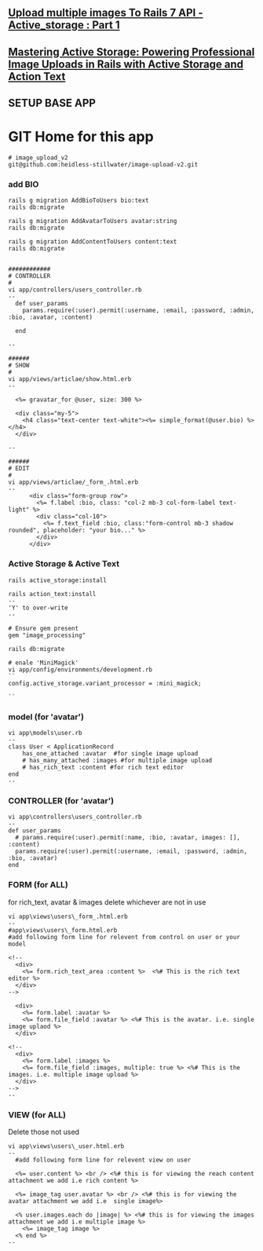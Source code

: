 
## [Upload multiple images To Rails 7 API - Active_storage : Part 1](https://dev.to/chrissiku/upload-multiple-images-to-rails-7-api-activestorage-2o6p)

## [Mastering Active Storage: Powering Professional Image Uploads in Rails with Active Storage and Action Text](https://medium.com/@adi8090808766/mastering-active-storage-powering-professional-image-uploads-in-rails-with-active-storage-and-aedb93e3a8ea)

## SETUP BASE APP

# GIT Home for this app
```
# image_upload_v2
git@github.com:heidless-stillwater/image-upload-v2.git

```

### add BIO
```
rails g migration AddBioToUsers bio:text 
rails db:migrate

rails g migration AddAvatarToUsers avatar:string
rails db:migrate

rails g migration AddContentToUsers content:text
rails db:migrate


############
# CONTROLLER
#
vi app/controllers/users_controller.rb
--
  def user_params
    params.require(:user).permit(:username, :email, :password, :admin, :bio, :avatar, :content)

  end

--

######
# SHOW
#
vi app/views/articlae/show.html.erb
--

  <%= gravatar_for @user, size: 300 %>

  <div class="my-5">
    <h4 class="text-center text-white"><%= simple_format(@user.bio) %></h4>
  </div>

--

######
# EDIT
#
vi app/views/articlae/_form_.html.erb
--
      <div class="form-group row">
        <%= f.label :bio, class: "col-2 mb-3 col-form-label text-light" %>
        <div class="col-10">
          <%= f.text_field :bio, class:"form-control mb-3 shadow rounded", placeholder: "your bio..." %>
        </div>
      </div>

```

### Active Storage & Active Text
```
rails active_storage:install

rails action_text:install
--
'Y' to over-write
--

# Ensure gem present
gem "image_processing"

rails db:migrate

# enale 'MiniMagick'
vi app/config/environments/development.rb
``
config.active_storage.variant_processor = :mini_magick;

``

```

### model (for 'avatar')
```
vi app\models\user.rb
--
class User < ApplicationRecord
    has_one_attached :avatar  #for single image upload
    # has_many_attached :images #for multiple image upload
    # has_rich_text :content #for rich text editor
end
--
```

### CONTROLLER (for 'avatar')
```
vi app\controllers\users_controller.rb
--
def user_params
  # params.require(:user).permit(:name, :bio, :avatar, images: [], :content)
  params.require(:user).permit(:username, :email, :password, :admin, :bio, :avatar)
end
```

### FORM (for ALL)
for rich_text, avatar & images
delete whichever are not in use
```
vi app\views\users\_form_.html.erb
--
#app\views\users\_form.html.erb
#add following form line for relevent from control on user or your model

<!--
  <div>
    <%= form.rich_text_area :content %>  <%# This is the rich text editor %>
  </div>
-->

  <div>
    <%= form.label :avatar %>
    <%= form.file_field :avatar %> <%# This is the avatar. i.e. single image uplaod %>
  </div>

<!--
  <div>
    <%= form.label :images %>
    <%= form.file_field :images, multiple: true %> <%# This is the images. i.e. multiple image upload %>
  </div>
-->
--

```

### VIEW (for ALL)
Delete those not used
```
vi app\views\users\_user.html.erb
--
  #add following form line for relevent view on user 

  <%= user.content %> <br /> <%# this is for viewing the reach content attachment we add i.e rich content %>
  
  <%= image_tag user.avatar %> <br /> <%# this is for viewing the avatar attachment we add i.e  single image%>

  <% user.images.each do |image| %> <%# this is for viewing the images attachment we add i.e multiple image %>
    <%= image_tag image %>
  <% end %>
--

  ```